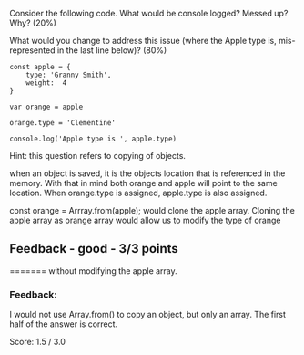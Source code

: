 Consider the following code.  What would be console logged?  Messed up?  Why? (20%)

What would you change to address this issue (where the Apple type is, mis-represented in the last line below)? (80%)

    const apple = {
        type: 'Granny Smith',
        weight:  4
    }

    var orange = apple

    orange.type = 'Clementine'

    console.log('Apple type is ', apple.type)


Hint: this question refers to copying of objects.

when an object is saved, it is the objects location that is referenced in the memory. 
With that in mind both orange and apple will point to the same location.  When orange.type is assigned, apple.type is also assigned. 


const orange = Arrray.from(apple); would clone the apple array.  Cloning the apple array as orange array would allow us to modify the type of orange 


## Feedback - good - 3/3 points
=======
without modifying the apple array.  


### Feedback:

I would not use Array.from() to copy an object, but only an array.
The first half of the answer is correct.

Score: 1.5 / 3.0

